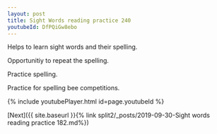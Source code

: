 ```yaml
---
layout: post
title: Sight Words reading practice 240
youtubeId: DfPQiGw8ebo
---
```

 
 
Helps to learn sight words and their spelling.

Opportunitiy to repeat the spelling. 

Practice spelling. 
 
Practice for spelling bee competitions. 
 
{% include youtubePlayer.html id=page.youtubeId %}
 
 

[Next]({{ site.baseurl }}{% link  split2/_posts/2019-09-30-Sight words reading practice 182.md%})
 
